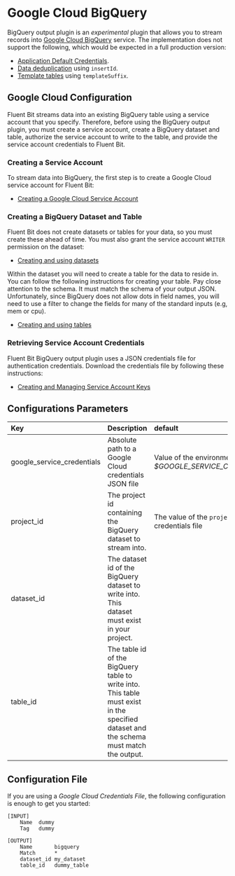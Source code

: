# Google Cloud BigQuery

BigQuery output plugin is an _experimental_ plugin that allows you to stream records into [Google Cloud BigQuery](https://cloud.google.com/bigquery/) service. The implementation does not support the following, which would be expected in a full production version:

* [Application Default Credentials](https://cloud.google.com/docs/authentication/production).
* [Data deduplication](https://cloud.google.com/bigquery/streaming-data-into-bigquery) using `insertId`.
* [Template tables](https://cloud.google.com/bigquery/streaming-data-into-bigquery) using `templateSuffix`.

## Google Cloud Configuration

Fluent Bit streams data into an existing BigQuery table using a service account that you specify. Therefore, before using the BigQuery output plugin, you must create a service account, create a BigQuery dataset and table, authorize the service account to write to the table, and provide the service account credentials to Fluent Bit.

### Creating a Service Account

To stream data into BigQuery, the first step is to create a Google Cloud service account for Fluent Bit:

* [Creating a Google Cloud Service Account](https://cloud.google.com/iam/docs/creating-managing-service-accounts)

### Creating a BigQuery Dataset and Table

Fluent Bit does not create datasets or tables for your data, so you must create these ahead of time. You must also grant the service account `WRITER` permission on the dataset:

* [Creating and using datasets](https://cloud.google.com/bigquery/docs/datasets)

Within the dataset you will need to create a table for the data to reside in. You can follow the following instructions for creating your table. Pay close attention to the schema. It must match the schema of your output JSON. Unfortunately, since BigQuery does not allow dots in field names, you will need to use a filter to change the fields for many of the standard inputs \(e.g, mem or cpu\).

* [Creating and using tables](https://cloud.google.com/bigquery/docs/tables)

### Retrieving Service Account Credentials

Fluent Bit BigQuery output plugin uses a JSON credentials file for authentication credentials. Download the credentials file by following these instructions:

* [Creating and Managing Service Account Keys](https://cloud.google.com/iam/docs/creating-managing-service-account-keys)

## Configurations Parameters

| Key | Description | default |
| :--- | :--- | :--- |
| google\_service\_credentials | Absolute path to a Google Cloud credentials JSON file | Value of the environment variable _$GOOGLE\_SERVICE\_CREDENTIALS_ |
| project\_id | The project id containing the BigQuery dataset to stream into. | The value of the `project_id` in the credentials file |
| dataset\_id | The dataset id of the BigQuery dataset to write into. This dataset must exist in your project. |  |
| table\_id | The table id of the BigQuery table to write into. This table must exist in the specified dataset and the schema must match the output. |  |

## Configuration File

If you are using a _Google Cloud Credentials File_, the following configuration is enough to get you started:

```text
[INPUT]
    Name  dummy
    Tag   dummy

[OUTPUT]
    Name       bigquery
    Match      *
    dataset_id my_dataset
    table_id   dummy_table
```


